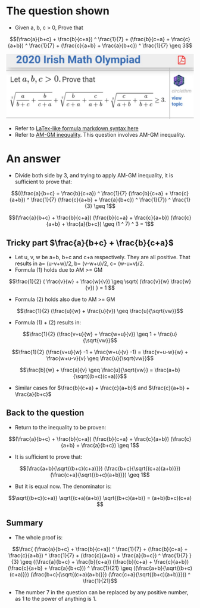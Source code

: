 # The question shown
- Given a, b, c > 0, Prove that
```math
(\frac{a}{b+c} + \frac{b}{c+a}) ^ \frac{1}{7} + (\frac{b}{c+a} + \frac{c}{a+b}) ^ \frac{1}{7} + (\frac{c}{a+b} + \frac{a}{b+c}) ^ \frac{1}{7} \geq 3
```
![Alt the question in image](olympiad_irish_math_2020.jpg)
- Refer to [LaTex-like formula markdown syntax here](https://docs.github.com/en/get-started/writing-on-github/working-with-advanced-formatting/writing-mathematical-expressions)
- Refer to [AM-GM inequality](https://en.wikipedia.org/wiki/AM%E2%80%93GM_inequality). This question involves AM-GM inequality.

# An answer
- Divide both side by 3, and trying to apply AM-GM inequality, it is sufficient to prove that:

```math
((\frac{a}{b+c} + \frac{b}{c+a}) ^ \frac{1}{7}  (\frac{b}{c+a} + \frac{c}{a+b}) ^ \frac{1}{7}  (\frac{c}{a+b} + \frac{a}{b+c}) ^ \frac{1}{7}) ^ \frac{1}{3} \geq 1
```
```math
(\frac{a}{b+c} + \frac{b}{c+a})  (\frac{b}{c+a} + \frac{c}{a+b}) (\frac{c}{a+b} + \frac{a}{b+c}) \geq (1 ^ 7) ^ 3 = 1
```

## Tricky part $`\frac{a}{b+c} + \frac{b}{c+a}`$
- Let u, v, w be a+b, b+c and c+a respectively. They are all positive. That results in a= (u-v+w)/2, b= (v-w+u)/2, c= (w-u+v)/2.
- Formula (1) holds due to AM >= GM
```math
\frac{1}{2} ( \frac{v}{w} + \frac{w}{v}) \geq \sqrt{ (\frac{v}{w} \frac{w}{v}) } = 1 
```
- Formula (2) holds also due to AM >= GM
```math
\frac{1}{2} (\frac{u}{w} + \frac{u}{v}) \geq \frac{u}{\sqrt{vw}}
```
- Formula (1) + (2) results in:

```math
\frac{1}{2} (\frac{v+u}{w} + \frac{w+u}{v}) \geq 1 + \frac{u}{\sqrt{vw}}
```
```math
\frac{1}{2} (\frac{v+u}{w} -1 + \frac{w+u}{v} -1) = \frac{v+u-w}{w} + \frac{w+u-v}{v} \geq \frac{u}{\sqrt{vw}}
```
```math
\frac{b}{w} + \frac{a}{v} \geq \frac{u}{\sqrt{vw}} = \frac{a+b}{\sqrt{(b+c)(c+a)}}
```
- Similar cases for $`\frac{b}{c+a} + \frac{c}{a+b}`$ and $`\frac{c}{a+b} + \frac{a}{b+c}`$

## Back to the question
- Return to the inequality to be proven:
```math
(\frac{a}{b+c} + \frac{b}{c+a})  (\frac{b}{c+a} + \frac{c}{a+b}) (\frac{c}{a+b} + \frac{a}{b+c}) \geq 1
```
- It is sufficient to prove that:
```math
(\frac{a+b}{\sqrt{(b+c)(c+a)}})  (\frac{b+c}{\sqrt{(c+a)(a+b)}})  (\frac{c+a}{\sqrt{(b+c)(a+b)}}) \geq 1
```

- But it is equal now. The denominator is:
```math
\sqrt{(b+c)(c+a)} \sqrt{(c+a)(a+b)} \sqrt{(b+c)(a+b)} = (a+b)(b+c)(c+a) 
```

## Summary
- The whole proof is:
```math
\frac{ (\frac{a}{b+c} + \frac{b}{c+a}) ^ \frac{1}{7} + (\frac{b}{c+a} + \frac{c}{a+b}) ^ \frac{1}{7} + (\frac{c}{a+b} + \frac{a}{b+c}) ^ \frac{1}{7} }{3}
\geq ((\frac{a}{b+c} + \frac{b}{c+a}) (\frac{b}{c+a} + \frac{c}{a+b}) (\frac{c}{a+b} + \frac{a}{b+c})) ^ \frac{1}{21}
\geq ((\frac{a+b}{\sqrt{(b+c)(c+a)}})  (\frac{b+c}{\sqrt{(c+a)(a+b)}}) (\frac{c+a}{\sqrt{(b+c)(a+b)}})) ^ \frac{1}{21}
```

- The number 7 in the question can be replaced by any positive number, as 1 to the power of anything is 1.
